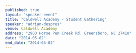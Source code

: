 ```yaml
---
published: true
layout: "speaker-event"
title: "Caldwell Academy - Student Gathering"
speaker: "adrian-despres"
venue: Caldwell Academy
address: "2900 Horse Pen Creek Rd. Greensboro, NC 27410"
date: "2014-05-02"
end_date: "2014-05-02"
---
```



